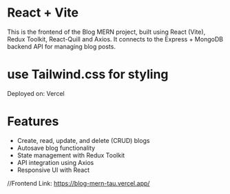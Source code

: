 # React + Vite

This is the frontend of the Blog MERN project, built using React (Vite), Redux Toolkit, React-Quill and Axios.
It connects to the Express + MongoDB backend API for managing blog posts.

# use Tailwind.css for styling

Deployed on: Vercel

# Features

- Create, read, update, and delete (CRUD) blogs
- Autosave blog functionality
- State management with Redux Toolkit
- API integration using Axios
- Responsive UI with React

//Frontend Link: https://blog-mern-tau.vercel.app/